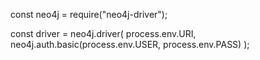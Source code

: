 const neo4j = require("neo4j-driver");

const driver = neo4j.driver(
process.env.URI,
neo4j.auth.basic(process.env.USER, process.env.PASS)
);

